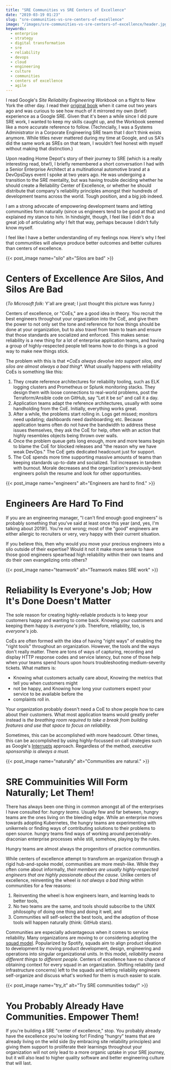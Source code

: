 ```yaml
---
title: "SRE Communities vs SRE Centers of Excellence"
date: "2019-03-19 01:23"
slug: "sre-communities-vs-sre-centers-of-excellence"
image: "/images/sre-communities-vs-sre-centers-of-excellence/header.jpg"
keywords:
  - enterprise
  - strategy
  - digital transformation
  - sre
  - reliability
  - devops
  - cloud
  - engineering
  - culture
  - communities
  - centers of excellence
  - agile
---
```


I read Google's _Site Reliability Engineering Workbook_ on a flight to New York the other day. I
read their [original book](insert-sre-book-link) when it came out two years ago and was curious to
see how much of it mirrored my own (brief) experience as a Google SRE. Given that it's been a while
since I did pure SRE work, I wanted to keep my skills caught up, and the Workbook seemed like a more
accurate reference to follow. (Techncially, I was a Systems Administrator in a Corporate Engineering
SRE team that I don't think exists anymore.  While titles never mattered during my time at Google,
and us SA's did the same work as SREs on that team, I wouldn't feel honest with myself without
making that distinction.)

Upon reading Home Depot's story of their journey to SRE (which is a really interesting read, btw!),
I briefly remembered a short conversation I had with a Senior Enterprise Architect at a
multinational automotive brand at a DevOpsDays event I spoke at two years ago. He was undergoing a
transition to the SRE mentality, but was having trouble deciding whether he should create a
Reliability Center of Excellence, or whether he should distribute that company's reliability
principles amongst their hundreds of development teams across the world. Tough position, and a big
job indeed.

I am a strong advocate of empowering development teams and letting communities form naturally (since
us engineers tend to be good at that) and explained my stance to him. In hindsight, though, I feel
like I didn't do a great job of articulating _why_ I felt that way, perhaps because I didn't fully
know myself.

I feel like I have a better understanding of my feelings now. Here's why I feel that communities
will _always_ produce better outcomes and better cultures than centers of excellence.

{{< post_image name="silo" alt="Silos are bad" >}}

# Centers of Excellence Are Silos, And Silos Are Bad

(_To Microsoft folk:_ Y'all are great; I just thought this picture was funny.)

Centers of excellence, or "CoEs," are a good idea in theory. You recruit the best engineers
throughout your organization into the CoE, and give them the power to not only set the tone and
reference for how things should be done at your organization, but to also travel from team to team
and ensure that those standards are socialized and enforced. This makes sense: reliability is a new
thing for a lot of enterprise application teams, and having a group of highly-respected people tell
teams how to do things is a good way to make new things stick.

The problem with this is that _*CoEs always devolve into support silos, and silos are almost always
a bad thing_*. What usually happens with reliability CoEs is something like this:

1. They create reference architectures for reliability tooling, such as ELK logging clusters and
   Prometheus or Splunk monitoring stacks. They design them with loose connections to real-world
   problems, post the Terraform/Ansible code on GitHub, say "Let it be so" and call it a day.
2. Application teams adapt the reference architectures, usually with some handholding from the CoE.
   Initially, everything works great.
3. After a while, the problems start rolling in. Logs get missed; monitors need updating; dashboards
   need dashboarding; etc. Because application teams often do not have the bandwidth to address
   these issues themselves, they ask the CoE for help, often with an action that highly resembles
   objects being thrown over walls.
4. Once the problem queue gets long enough, more and more teams begin to blame the CoE for blocked
   releases and "the reason why we have weak DevOps." The CoE gets dedicated headcount just for
   support.
5. The CoE spends more time supporting massive amounts of teams than keeping standards up-to-date
   and socialized. Toil increases in tandem with burnout. Morale decreases and the organization's
   previously-best engineers polish the resume and look for other opportunities.

{{< post_image name="engineers" alt="Engineers are hard to find." >}}

# Engineers Are Hard To Find

If you are an engineering manager, "I can't find enough good engineers" is probably something that
you've said at least once this year (and, yes, I'm talking about 2019!). You're not wrong; most of
the "good" engineers are either allergic to recruiters or very, very happy with their current
situation.

If you believe this, then why would you move your precious engineers into a silo outside of their
expertise? Would it not it make more sense to have those good engineers spearhead high reliability
within their own teams and do their own evangelizing onto others?

{{< post_image name="teamwork" alt="Teamwork makes SRE work" >}}

# Reliability Is Everyone's Job; How It's Done Doesn't Matter

The sole reason for creating highly-reliable products is to keep your customers happy and wanting to
come back. Knowing your customers and keeping them happy is _everyone's_ job. Therefore,
reliability, too, is _everyone's_ job.

CoEs are often formed with the idea of having "right ways" of enabling the "right tools" throughout
an organization. However, the tools and the ways don't really matter. There are tons of ways of
capturing, recording and display HTTP response codes and service latency, but none of those help
when your teams spend hours upon hours troubleshooting medium-severity tickets. What matters is:

- Knowing what customers actually care about, Knowing the metrics that tell you when customers might
- not be happy, and Knowing how long your customers expect your service to be available before the
- complaints roll in.

Your organization probably doesn't need a CoE to show people how to care about their customers.
What most application teams would greatly prefer instead is _the breathing room required to take a
break from building features and use that space to focus on reliability._

Sometimes, this can be accomplished with more headcount. Other times, this can be accomplished by
using highly-focussed on call strategies such as Google's [Interrupts](link-to-interrupts-pdf)
approach. Regardless of the method, *executive sponsorship is always a must.*

{{< post_image name="naturally" alt="Communities are natural." >}}

# SRE Commuinities Will Form Naturally; Let Them!

There has always been one thing in common amongst all of the enterprises I have consulted for:
_hungry teams._ Usually few and far between, hungry teams are the ones living on the bleeding edge.
While an enterprise moves towards adopting Kubernetes, the hungry teams are experimenting with
unikernels or finding ways of contributing solutions to their problems to open source. hungry teams
find ways of working around perceivably-draconian enterprise processes while still, somehow, playing
by the rules.

Hungry teams are almost always the progenitors of practice _communities._

While centers of excellence attempt to transform an organization through a rigid hub-and-spoke
model, communities are more mesh-like. While they often come about informally, _their members are
usually highly-respected engineers that are highly passionate about the cause._ Unlike centers of
excellence, reinventing the wheel _is not always a bad thing_ within communities for a few reasons:

1. Reinventing the wheel is how engineers learn, and learning leads to better tools,
2. No two teams are the same, and tools should subscribe to the UNIX philosophy of doing one thing
and doing it well, and
3. Communities will self-select the best tools, and the adoption of those tools will happen
naturally (think: GitHub stars).

Communities are especially advantageous when it comes to service reliability. Many organizations are
moving to or considering adopting the [squad model](insert-squad-link). Popularized by Spotify,
squads aim to align product ideation to development by moving product development, design,
engineering and operations into singular organizational units. In this model, _reliability means
different things to different people._ Centers of excellence have no chance of obtaining context for
every squad in an organization. Shifting reliability (and infrastructure concerns) left to the
squads and letting reliability engineers self-organize and discuss what's worked for them is much
easier to scale.

{{< post_image name="try_it" alt="Try SRE communities today!" >}}

# You Probably Already Have Communities. Empower Them!

If you're building a SRE "center of excellence," stop. You probably already have the excellence
you're looking for! Finding "hungry" teams that are already living on the wild side (by embracing
site reliability principles) and giving them support to proliferate their learnings throughout your
organization will not only lead to a more organic uptake in your SRE journey, but it will also lead
to higher quality software and better engineering culture that will last.
